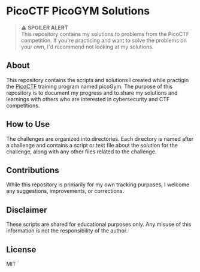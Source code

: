 # PicoCTF PicoGYM Solutions

> **⚠️ SPOILER ALERT**  
> This repository contains my solutions to problems from the PicoCTF competition. If you're practicing and want to solve the problems on your own, I'd recommend not looking at my solutions.

## About

This repository contains the scripts and solutions I created while practigin the [PicoCTF](https://picoctf.org/) training program named picoGym. The purpose of this repository is to document my progress and to share my solutions and learnings with others who are interested in cybersecurity and CTF competitions.

## How to Use

The challenges are organized into directories. Each directory is named after a challenge and contains a script or text file about the solution for the challenge, along with any other files related to the challenge.

## Contributions

While this repository is primarily for my own tracking purposes, I welcome any suggestions, improvements, or corrections. 

## Disclaimer

These scripts are shared for educational purposes only. Any misuse of this information is not the responsibility of the author.

## License

MIT

